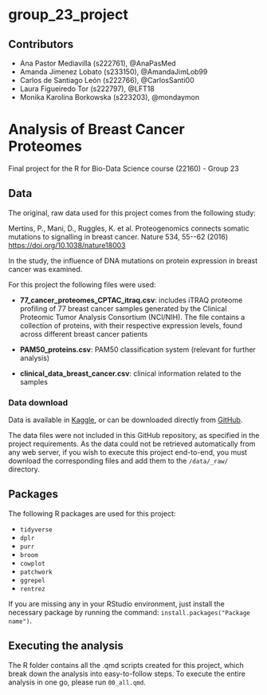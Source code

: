 # group_23_project

## Contributors

-   Ana Pastor Mediavilla (s222761), @AnaPasMed
-   Amanda Jimenez Lobato (s233150), @AmandaJimLob99
-   Carlos de Santiago León (s222766), @CarlosSanti00
-   Laura Figueiredo Tor (s222797), @LFT18
-   Monika Karolina Borkowska (s223203), @mondaymon

# Analysis of Breast Cancer Proteomes

Final project for the R for Bio-Data Science course (22160) - Group 23

## Data

The original, raw data used for this project comes from the following study:

Mertins, P., Mani, D., Ruggles, K. et al. Proteogenomics connects somatic mutations to signalling in breast cancer. Nature 534, 55--62 (2016) <https://doi.org/10.1038/nature18003>

In the study, the influence of DNA mutations on protein expression in breast cancer was examined.

For this project the following files were used:

-   **77_cancer_proteomes_CPTAC_itraq.csv**: includes iTRAQ proteome profiling of 77 breast cancer samples generated by the Clinical Proteomic Tumor Analysis Consortium (NCI/NIH). The file contains a collection of proteins, with their respective expression levels, found across different breast cancer patients

-   **PAM50_proteins.csv**: PAM50 classification system (relevant for further analysis)

-   **clinical_data_breast_cancer.csv**: clinical information related to the samples

### Data download

Data is available in [Kaggle](https://www.kaggle.com/datasets/piotrgrabo/breastcancerproteomes/data?select=77_cancer_proteomes_CPTAC_itraq.csv), or can be downloaded directly from [GitHub](https://github.com/BCPP/BreastCancerProteomes/tree/master).

The data files were not included in this GitHub repository, as specified in the project requirements. As the data could not be retrieved automatically from any web server, if you wish to execute this project end-to-end, you must download the corresponding files and add them to the `/data/_raw/` directory.

## Packages

The following R packages are used for this project:

-   `tidyverse`
-   `dplr`
-   `purr`
-   `broom`
-   `cowplot`
-   `patchwork`
-   `ggrepel`
-   `rentrez`

If you are missing any in your RStudio environment, just install the necessary package by running the command: `install.packages("Package name")`.

## Executing the analysis

The R folder contains all the .qmd scripts created for this project, which break down the analysis into easy-to-follow steps. To execute the entire analysis in one go, please run `00_all.qmd`.
